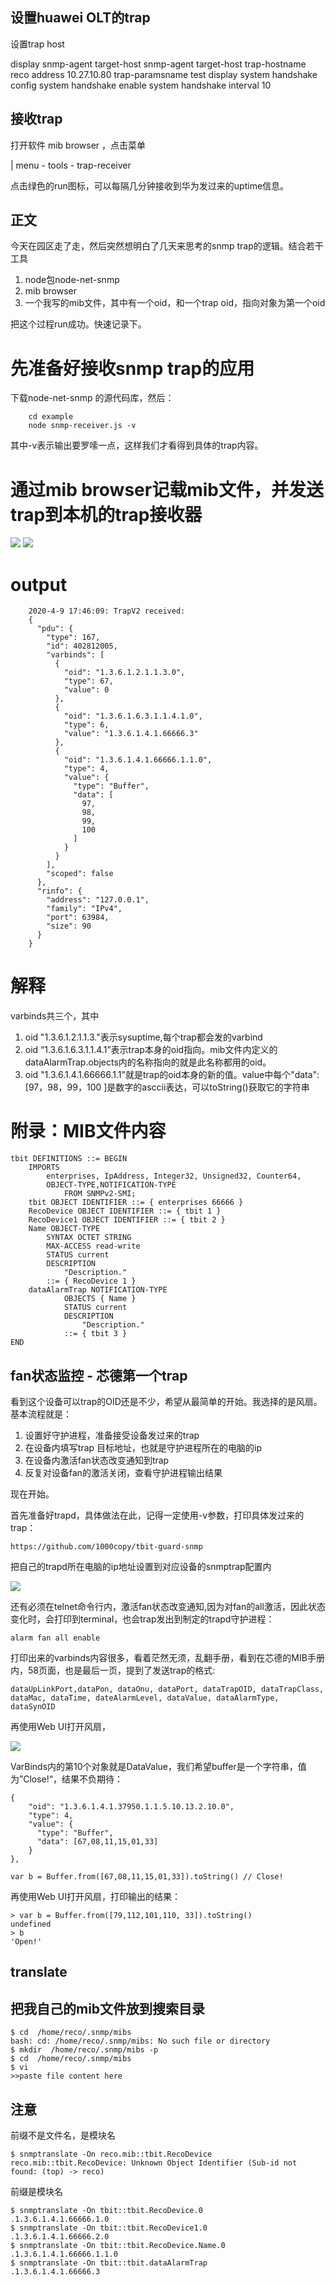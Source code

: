 ## 设置huawei OLT的trap

设置trap host

display snmp-agent target-host
snmp-agent target-host trap-hostname reco address 10.27.10.80 trap-paramsname test
display system handshake
config
system handshake enable
system handshake interval 10

##  接收trap

打开软件 mib browser ，点击菜单
 
 | menu - tools - trap-receiver 
 
点击绿色的run图标，可以每隔几分钟接收到华为发过来的uptime信息。

## 正文

今天在园区走了走，然后突然想明白了几天来思考的snmp trap的逻辑。结合若干工具

1. node包node-net-snmp
2. mib browser 
3. 一个我写的mib文件，其中有一个oid，和一个trap oid，指向对象为第一个oid

把这个过程run成功。快速记录下。


# 先准备好接收snmp trap的应用

下载node-net-snmp 的源代码库，然后：

        cd example    
        node snmp-receiver.js -v

其中-v表示输出要罗嗦一点，这样我们才看得到具体的trap内容。

# 通过mib browser记载mib文件，并发送trap到本机的trap接收器

![](a.png)
![](b.png)

# output 
        
        2020-4-9 17:46:09: TrapV2 received:
        {
          "pdu": {
            "type": 167,
            "id": 402812005,
            "varbinds": [
              {
                "oid": "1.3.6.1.2.1.1.3.0",
                "type": 67,
                "value": 0
              },
              {
                "oid": "1.3.6.1.6.3.1.1.4.1.0",
                "type": 6,
                "value": "1.3.6.1.4.1.66666.3"
              },
              {
                "oid": "1.3.6.1.4.1.66666.1.1.0",
                "type": 4,
                "value": {
                  "type": "Buffer",
                  "data": [
                    97,
                    98,
                    99,
                    100
                  ]
                }
              }
            ],
            "scoped": false
          },
          "rinfo": {
            "address": "127.0.0.1",
            "family": "IPv4",
            "port": 63984,
            "size": 90
          }
        }
        
# 解释

varbinds共三个，其中
1. oid "1.3.6.1.2.1.1.3."表示sysuptime,每个trap都会发的varbind
2. oid “1.3.6.1.6.3.1.1.4.1”表示trap本身的oid指向。mib文件内定义的dataAlarmTrap.objects内的名称指向的就是此名称都用的oid。
3. oid "1.3.6.1.4.1.66666.1.1"就是trap的oid本身的新的值。value中每个"data": [97，98，99，100 ]是数字的asccii表达，可以toString()获取它的字符串

# 附录：MIB文件内容

    tbit DEFINITIONS ::= BEGIN
        IMPORTS
            enterprises, IpAddress, Integer32, Unsigned32, Counter64, 
            OBJECT-TYPE,NOTIFICATION-TYPE
                FROM SNMPv2-SMI;
        tbit OBJECT IDENTIFIER ::= { enterprises 66666 }
        RecoDevice OBJECT IDENTIFIER ::= { tbit 1 }
        RecoDevice1 OBJECT IDENTIFIER ::= { tbit 2 }
        Name OBJECT-TYPE
            SYNTAX OCTET STRING
            MAX-ACCESS read-write
            STATUS current
            DESCRIPTION
                "Description."
            ::= { RecoDevice 1 }
    	dataAlarmTrap NOTIFICATION-TYPE
    			OBJECTS { Name }
    			STATUS current
    			DESCRIPTION 
    				"Description."
    			::= { tbit 3 }
    END
    
    			
## fan状态监控 - 芯德第一个trap

看到这个设备可以trap的OID还是不少，希望从最简单的开始。我选择的是风扇。基本流程就是：

1. 设置好守护进程，准备接受设备发过来的trap
2. 在设备内填写trap 目标地址，也就是守护进程所在的电脑的ip
3. 在设备内激活fan状态改变通知到trap
4. 反复对设备fan的激活关闭，查看守护进程输出结果

现在开始。

首先准备好trapd，具体做法在此，记得一定使用-v参数，打印具体发过来的trap： 
    
    https://github.com/1000copy/tbit-guard-snmp
    

把自己的trapd所在电脑的ip地址设置到对应设备的snmptrap配置内

![](https://user-gold-cdn.xitu.io/2020/4/26/171b55f76cf3b9fb?w=453&h=245&f=png&s=12516)

还有必须在telnet命令行内，激活fan状态改变通知,因为对fan的all激活，因此状态变化时，会打印到terminal，也会trap发出到制定的trapd守护进程：


    alarm fan all enable

打印出来的varbinds内容很多，看着茫然无须，乱翻手册，看到在芯德的MIB手册内，58页面，也是最后一页，提到了发送trap的格式:

    dataUpLinkPort,dataPon, dataOnu, dataPort, dataTrapOID, dataTrapClass, 
    dataMac, dataTime, dateAlarmLevel, dataValue, dataAlarmType,
    dataSynOID

再使用Web UI打开风扇，

![](https://user-gold-cdn.xitu.io/2020/4/26/171b55dcafc85116?w=408&h=141&f=png&s=7229)


VarBinds内的第10个对象就是DataValue，我们希望buffer是一个字符串，值为”Close!“，结果不负期待：
    
    {
        "oid": "1.3.6.1.4.1.37950.1.1.5.10.13.2.10.0",
        "type": 4,
        "value": {
          "type": "Buffer",
          "data": [67,08,11,15,01,33]
        }
    },
    
    var b = Buffer.from([67,08,11,15,01,33]).toString() // Close!

再使用Web UI打开风扇，打印输出的结果：

    > var b = Buffer.from([79,112,101,110, 33]).toString()
    undefined
    > b
    'Open!'

## translate

## 把我自己的mib文件放到搜索目录

	$ cd  /home/reco/.snmp/mibs
	bash: cd: /home/reco/.snmp/mibs: No such file or directory
	$ mkdir  /home/reco/.snmp/mibs -p
	$ cd  /home/reco/.snmp/mibs
	$ vi
	>>paste file content here
	
## 注意

前缀不是文件名，是模块名

	$ snmptranslate -On reco.mib::tbit.RecoDevice
	reco.mib::tbit.RecoDevice: Unknown Object Identifier (Sub-id not found: (top) -> reco)

前缀是模块名

	$ snmptranslate -On tbit::tbit.RecoDevice.0
	.1.3.6.1.4.1.66666.1.0
	$ snmptranslate -On tbit::tbit.RecoDevice1.0
	.1.3.6.1.4.1.66666.2.0
	$ snmptranslate -On tbit::tbit.RecoDevice.Name.0
	.1.3.6.1.4.1.66666.1.1.0
	$ snmptranslate -On tbit::tbit.dataAlarmTrap
	.1.3.6.1.4.1.66666.3
